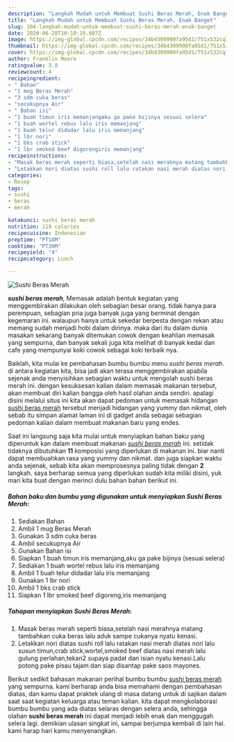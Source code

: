 ```yaml
---
description: "Langkah Mudah untuk Membuat Sushi Beras Merah, Enak Banget"
title: "Langkah Mudah untuk Membuat Sushi Beras Merah, Enak Banget"
slug: 104-langkah-mudah-untuk-membuat-sushi-beras-merah-enak-banget
date: 2020-06-28T10:10:19.607Z
image: https://img-global.cpcdn.com/recipes/34b4309900fa95d1/751x532cq70/sushi-beras-merah-foto-resep-utama.jpg
thumbnail: https://img-global.cpcdn.com/recipes/34b4309900fa95d1/751x532cq70/sushi-beras-merah-foto-resep-utama.jpg
cover: https://img-global.cpcdn.com/recipes/34b4309900fa95d1/751x532cq70/sushi-beras-merah-foto-resep-utama.jpg
author: Franklin Moore
ratingvalue: 3.8
reviewcount: 4
recipeingredient:
- " Bahan"
- "1 mug Beras Merah"
- "3 sdm cuka beras"
- "secukupnya Air"
- " Bahan isi"
- "1 buah timun iris memanjangaku ga pake bijinya sesuai selera"
- "1 buah wortel rebus lalu iris memanjang"
- "1 buah telur didadar lalu iris memanjang"
- "1 lbr nori"
- "1 bks crab stick"
- "1 lbr smoked beef digorengiris memanjang"
recipeinstructions:
- "Masak beras merah seperti biasa,setelah nasi merahnya matang tambahkan cuka beras lalu aduk sampe cukanya nyatu kenasi."
- "Letakkan nori diatas sushi roll lalu ratakan nasi merah diatas nori lalu susun timun,crab stick,wortel,smoked beef diatas nasi merah lalu gulung perlahan,tekan2 supaya padat dan isian nyatu kenasi.Lalu potong pake pisau tajam dan siap disantap pake saos mayones."
categories:
- Resep
tags:
- sushi
- beras
- merah

katakunci: sushi beras merah 
nutrition: 119 calories
recipecuisine: Indonesian
preptime: "PT18M"
cooktime: "PT30M"
recipeyield: "4"
recipecategory: Lunch

---
```



![Sushi Beras Merah](https://img-global.cpcdn.com/recipes/34b4309900fa95d1/751x532cq70/sushi-beras-merah-foto-resep-utama.jpg)

<b><i>sushi beras merah</i></b>, Memasak adalah bentuk kegiatan yang menggembirakan dilakukan oleh sebagian besar orang. tidak hanya para perempuan, sebagian pria juga banyak juga yang berminat dengan kegemaran ini. walaupun hanya untuk sekedar berpesta dengan rekan atau memang sudah menjadi hobi dalam dirinya. maka dari itu dalam dunia masakan sekarang banyak ditemukan cowok dengan keahlian memasak yang sempurna, dan banyak sekali juga kita melihat di banyak kedai dan cafe yang mempunyai koki cowok sebagai koki terbaik nya.



Baiklah, kita mulai ke pembahasan bumbu bumbu menu <i>sushi beras merah</i>. di antara kegiatan kita, bisa jadi akan terasa menggembirakan apabila sejenak anda menyisihkan sebagian waktu untuk mengolah sushi beras merah ini. dengan kesuksesan kalian dalam memasak makanan tersebut, akan membuat diri kalian bangga oleh hasil olahan anda sendiri. apalagi disini melalui situs ini kita akan dapat pedoman untuk memasak hidangan <u>sushi beras merah</u> tersebut menjadi hidangan yang yummy dan nikmat, oleh sebab itu simpan alamat laman ini di gadget anda sebagai sebagian pedoman kalian dalam membuat makanan baru yang endes.


Saat ini langsung saja kita mulai untuk menyiapkan bahan baku yang diperuntuk kan dalam membuat makanan <u><i>sushi beras merah</i></u> ini. setidak tidaknya dibutuhkan <b>11</b> komposisi yang diperlukan di makanan ini. biar nanti dapat membuahkan rasa yang yummy dan nikmat. dan juga siapkan waktu anda sejenak, sebab kita akan memprosesnya paling tidak dengan <b>2</b> langkah. saya berharap semua yang diperlukan sudah kita miliki disini, yuk mari kita buat dengan merinci dulu bahan bahan berikut ini.

<!--inarticleads1-->

##### Bahan baku dan bumbu yang digunakan untuk menyiapkan Sushi Beras Merah:

1. Sediakan  Bahan
1. Ambil 1 mug Beras Merah
1. Gunakan 3 sdm cuka beras
1. Ambil secukupnya Air
1. Gunakan  Bahan isi
1. Siapkan 1 buah timun iris memanjang,aku ga pake bijinya (sesuai selera)
1. Sediakan 1 buah wortel rebus lalu iris memanjang
1. Ambil 1 buah telur didadar lalu iris memanjang
1. Gunakan 1 lbr nori
1. Ambil 1 bks crab stick
1. Siapkan 1 lbr smoked beef digoreng,iris memanjang




<!--inarticleads2-->

##### Tahapan menyiapkan Sushi Beras Merah:

1. Masak beras merah seperti biasa,setelah nasi merahnya matang tambahkan cuka beras lalu aduk sampe cukanya nyatu kenasi.
1. Letakkan nori diatas sushi roll lalu ratakan nasi merah diatas nori lalu susun timun,crab stick,wortel,smoked beef diatas nasi merah lalu gulung perlahan,tekan2 supaya padat dan isian nyatu kenasi.Lalu potong pake pisau tajam dan siap disantap pake saos mayones.




Berikut sedikit bahasan makanan perihal bumbu bumbu <u>sushi beras merah</u> yang sempurna. kami berharap anda bisa memahami dengan pembahasan diatas, dan kamu dapat praktek ulang di masa datang untuk di sajikan dalam saat saat kegiatan keluarga atau teman kalian. kita dapat mengkolaborasi bumbu bumbu yang ada diatas selaras dengan selera anda, sehingga olahan <b>sushi beras merah</b> ini dapat menjadi lebih enak dan menggugah selera lagi. demikian ulasan singkat ini, sampai berjumpa kembali di lain hal. kami harap hari kamu menyenangkan.
